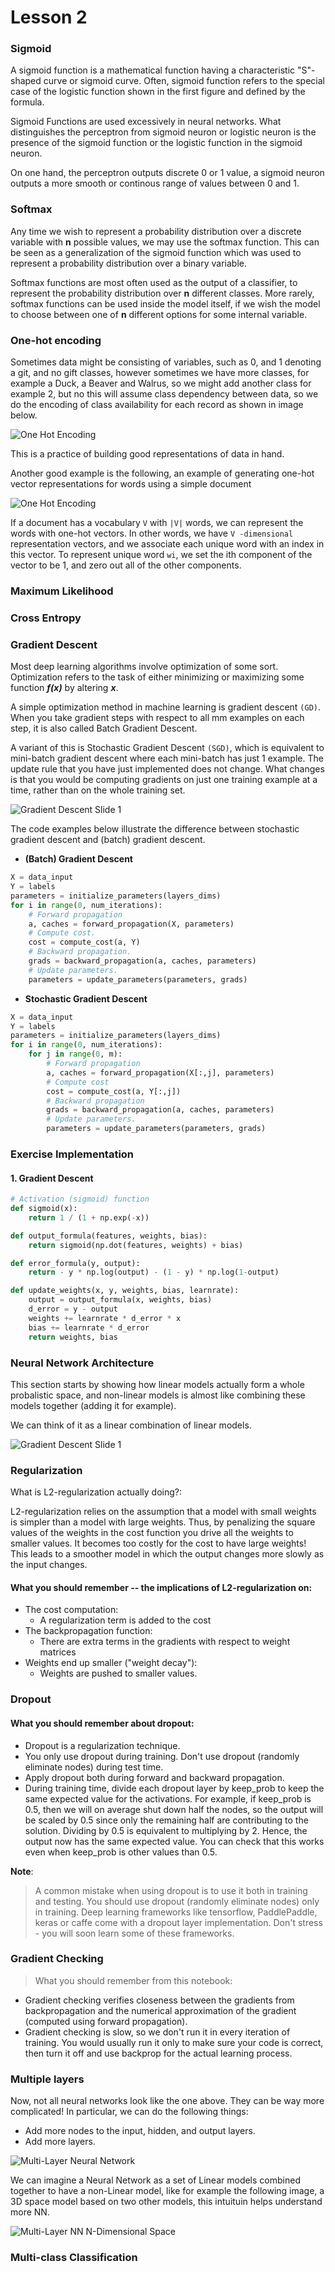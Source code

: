 
# Lesson 2


### Sigmoid

A sigmoid function is a mathematical function having a characteristic "S"-shaped curve or sigmoid curve. Often, sigmoid function refers to the special case of the logistic function shown in the first figure and defined by the formula.

Sigmoid Functions are used excessively in neural networks. What distinguishes the perceptron from sigmoid neuron or logistic neuron is the presence of the sigmoid function or the logistic function in the sigmoid neuron.

On one hand, the perceptron outputs discrete 0 or 1 value, a sigmoid neuron outputs a more smooth or continous range of values between 0 and 1.

### Softmax
Any time we wish to represent a probability distribution over a discrete variable with **n** possible values, we may use the softmax function. This can be seen as a generalization of the sigmoid function which was used to represent a probability distribution over a binary variable.

Softmax functions are most often used as the output of a classifier, to represent the probability distribution over **n** different classes. More rarely, softmax functions can be used inside the model itself, if we wish the model to choose between one of
**n** different options for some internal variable.

### One-hot encoding

Sometimes data might be consisting of variables, such as 0, and 1 denoting a git, and no gift classes, however sometimes we have more classes, for example a Duck, a Beaver and Walrus, so we might add another class for example 2, but no this will assume class dependency between data, so we do the encoding of class availability for each record as shown in image below.

![One Hot Encoding](/notes/Lesson-2/images/one_hot_encoding.png)

This is a practice of building good representations of data in hand.

Another good example is the following, an example of generating one-hot vector representations for words using a simple document

![One Hot Encoding](/notes/Lesson-2/images/one_hot_encoding_2.png)

If a document has a vocabulary ```V``` with ```|V|``` words, we can represent the words with
one-hot vectors. In other words, we have ```V -dimensional``` representation vectors, and
we associate each unique word with an index in this vector. To represent unique
word ```wi```, we set the ith component of the vector to be 1, and zero out all of the other
components.



### Maximum Likelihood

### Cross Entropy

### Gradient Descent

Most deep learning algorithms involve optimization of some sort. Optimization refers to the task of either minimizing or maximizing some function ***f(x)*** by altering ***x***.

A simple optimization method in machine learning is gradient descent ```(GD)```. When you take gradient steps with respect to all  mm  examples on each step, it is also called Batch Gradient Descent.

A variant of this is Stochastic Gradient Descent ```(SGD)```, which is equivalent to mini-batch gradient descent where each mini-batch has just 1 example. The update rule that you have just implemented does not change. What changes is that you would be computing gradients on just one training example at a time, rather than on the whole training set.

![Gradient Descent Slide 1](/notes/Lesson-2/images/gradient_descent.png)

The code examples below illustrate the difference between stochastic gradient descent and (batch) gradient descent.

* **(Batch) Gradient Descent**

```python
X = data_input
Y = labels
parameters = initialize_parameters(layers_dims)
for i in range(0, num_iterations):
    # Forward propagation
    a, caches = forward_propagation(X, parameters)
    # Compute cost.
    cost = compute_cost(a, Y)
    # Backward propagation.
    grads = backward_propagation(a, caches, parameters)
    # Update parameters.
    parameters = update_parameters(parameters, grads)
```

* **Stochastic Gradient Descent**

```python
X = data_input
Y = labels
parameters = initialize_parameters(layers_dims)
for i in range(0, num_iterations):
    for j in range(0, m):
        # Forward propagation
        a, caches = forward_propagation(X[:,j], parameters)
        # Compute cost
        cost = compute_cost(a, Y[:,j])
        # Backward propagation
        grads = backward_propagation(a, caches, parameters)
        # Update parameters.
        parameters = update_parameters(parameters, grads)
```

### Exercise Implementation

#### 1. Gradient Descent

```python
# Activation (sigmoid) function
def sigmoid(x):
    return 1 / (1 + np.exp(-x))

def output_formula(features, weights, bias):
    return sigmoid(np.dot(features, weights) + bias)

def error_formula(y, output):
    return - y * np.log(output) - (1 - y) * np.log(1-output)

def update_weights(x, y, weights, bias, learnrate):
    output = output_formula(x, weights, bias)
    d_error = y - output
    weights += learnrate * d_error * x
    bias += learnrate * d_error
    return weights, bias
```

### Neural Network Architecture

This section starts by showing how linear models actually form a whole probalistic space, and non-linear models is almost like combining 
these models together (adding it for example).

We can think of it as a linear combination of linear models.

![Gradient Descent Slide 1](/notes/Lesson-2/images/neural_network_architecture_sigmoid.png)



### Regularization

What is L2-regularization actually doing?:

L2-regularization relies on the assumption that a model with small weights is simpler than a model with large weights. Thus, by penalizing the square values of the weights in the cost function you drive all the weights to smaller values. It becomes too costly for the cost to have large weights! This leads to a smoother model in which the output changes more slowly as the input changes.

#### What you should remember -- the implications of L2-regularization on:

* The cost computation:
  * A regularization term is added to the cost
* The backpropagation function:
  * There are extra terms in the gradients with respect to weight matrices
* Weights end up smaller ("weight decay"):
  * Weights are pushed to smaller values.

### Dropout

#### What you should remember about dropout:

* Dropout is a regularization technique.
* You only use dropout during training. Don't use dropout (randomly eliminate nodes) during test time.
* Apply dropout both during forward and backward propagation.
* During training time, divide each dropout layer by keep_prob to keep the same expected value for the activations. For example, if keep_prob is 0.5, then we will on average shut down half the nodes, so the output will be scaled by 0.5 since only the remaining half are contributing to the solution. Dividing by 0.5 is equivalent to multiplying by 2. Hence, the output now has the same expected value. You can check that this works even when keep_prob is other values than 0.5.

**Note**:

>A common mistake when using dropout is to use it both in training and testing. You should use dropout (randomly eliminate nodes) only in training.
Deep learning frameworks like tensorflow, PaddlePaddle, keras or caffe come with a dropout layer implementation. Don't stress - you will soon learn some of these frameworks.


### Gradient Checking

>What you should remember from this notebook:

* Gradient checking verifies closeness between the gradients from backpropagation and the numerical approximation of the gradient (computed using forward propagation).
* Gradient checking is slow, so we don't run it in every iteration of training. You would usually run it only to make sure your code is correct, then turn it off and use backprop for the actual learning process.

### Multiple layers

Now, not all neural networks look like the one above. They can be way more complicated! In particular, we can do the following things:

* Add more nodes to the input, hidden, and output layers.
* Add more layers.

![Multi-Layer Neural Network](/notes/Lesson-2/images/neural_network_architecture_layers_2.png)

We can imagine a Neural Network as a set of Linear models combined together to have a non-Linear model, like for example the following image, a 3D space model based on two other models, this intuituin helps understand more NN.

![Multi-Layer NN N-Dimensional Space](/notes/Lesson-2/images/neural_network_architecture_layers_n_dimensional_space.png)

### Multi-class Classification




